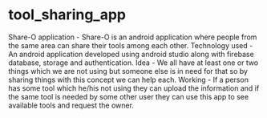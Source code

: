 # tool_sharing_app
Share-O application -
Share-O is an android application where people from the same area can share their tools among each other.
Technology used -
An android application developed using android studio along with firebase database, storage and authentication.
Idea -
We all have at least one or two things which we are not using but someone else is in need for that so by sharing things with this concept we can help each. 
Working -
If a person has some tool which he/his not using they can upload the information and if the same tool is needed by some other user they can use this app to see available tools and request the owner.
